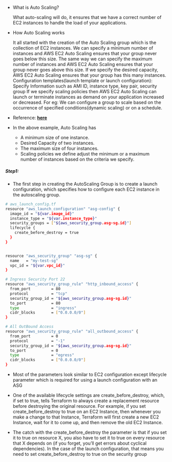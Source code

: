 * What is Auto Scaling?

    What auto-scaling will do, it ensures that we have a correct number of EC2 instances to handle the load of your applications.

* How Auto Scaling works

    It all started with the creation of the Auto Scaling group which is the collection of EC2 instances.
    We can specify a minimum number of instances and AWS EC2 Auto Scaling ensures that your group never goes below this size.
    The same way we can specify the maximum number of instances and AWS EC2 Auto Scaling ensures that your group never goes above this size.
    If we specify the desired capacity, AWS EC2 Auto Scaling ensures that your group has this many instances.
    Configuration templates(launch template or launch configuration): Specify Information such as AMI ID, instance type, key pair, security group
    If we specify scaling policies then AWS EC2 Auto Scaling can launch or terminate instances as demand on your application increased or decreased. For eg: We can configure a group to scale based on the occurrence of specified conditions(dynamic scaling) or on a schedule.

* Reference: [**here**](https://docs.aws.amazon.com/autoscaling/ec2/userguide/what-is-amazon-ec2-auto-scaling.html)

* In the above example, Auto Scaling has

    * A minimum size of one instance.
    * Desired Capacity of two instances.
    * The maximum size of four instances.
    * Scaling policies we define adjust the minimum or a maximum number of instances based on the criteria we specify.

##### Step1:
* The first step in creating the AutoScaling Group is to create a launch configuration, which specifies how to configure each EC2 instance in the autoscaling group.

```sh
# aws_launch_config.tf
resource "aws_launch_configuration" "asg-config" {
  image_id = "${var.image_id}"
  instance_type = "${var.instance_type}"
  security_groups = ["${aws_security_group.asg-sg.id}"]
  lifecycle {
    create_before_destroy = true
  }
}


resource "aws_security_group" "asg-sg" {
  name   = "my-test-sg"
  vpc_id = "${var.vpc_id}"
}

# Ingress Security Port 22
resource "aws_security_group_rule" "http_inbound_access" {
  from_port         = 80
  protocol          = "tcp"
  security_group_id = "${aws_security_group.asg-sg.id}"
  to_port           = 80
  type              = "ingress"
  cidr_blocks       = ["0.0.0.0/0"]
}

# All OutBound Access
resource "aws_security_group_rule" "all_outbound_access" {
  from_port         = 0
  protocol          = "-1"
  security_group_id = "${aws_security_group.asg-sg.id}"
  to_port           = 0
  type              = "egress"
  cidr_blocks       = ["0.0.0.0/0"]
}
```

* Most of the parameters look similar to EC2 configuration except lifecycle parameter which is required for using a launch configuration with an ASG

* One of the available lifecycle settings are create_before_destroy, which, if set to true, tells Terraform to always create a replacement resource before destroying the original resource. For example, if you set create_before_destroy to true on an EC2 Instance, then whenever you make a change to that Instance, Terraform will first create a new EC2 Instance, wait for it to come up, and then remove the old EC2 Instance.

* The catch with the create_before_destroy the parameter is that if you set it to true on resource X, you also have to set it to true on every resource that X depends on (if you forget, you’ll get errors about cyclical dependencies). In the case of the launch configuration, that means you need to set create_before_destroy to true on the security group
